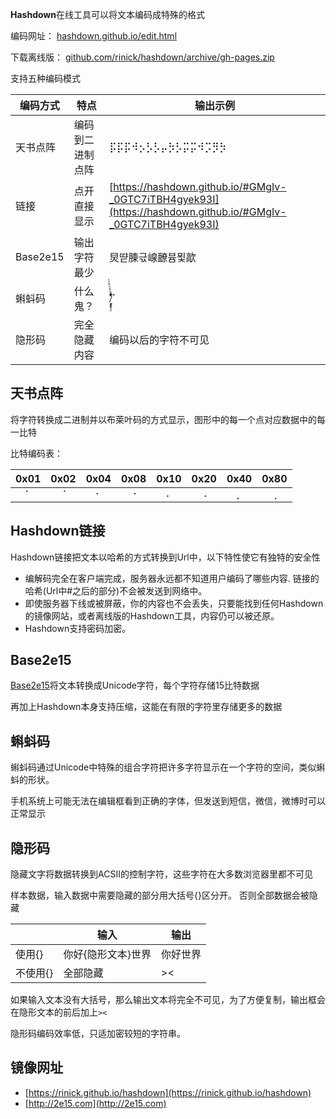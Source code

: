 
**Hashdown**在线工具可以将文本编码成特殊的格式

编码网址：
[hashdown.github.io/edit.html](https://hashdown.github.io/edit.html)

下载离线版： [github.com/rinick/hashdown/archive/gh-pages.zip](https://github.com/rinick/hashdown/archive/gh-pages.zip)

支持五种编码模式

| 编码方式 | 特点 | 输出示例 |
| ------------- | ------------- | ------------- |
| 天书点阵 | 编码到二进制点阵 | ⡯⡯⡯⠺⡢⡣⡣⡤⡳⡣⡭⡭⠺⡩⡻⡳ |
| 链接 | 点开直接显示 | [https://hashdown.github.io/#GMgIv-_0GTC7iTBH4gyek93I](https://hashdown.github.io/#GMgIv-_0GTC7iTBH4gyek93I) |
| Base2e15 | 输出字符最少 | 炅땯腖귻㟫䩍븀묓歊 |
| 蝌蚪码 | 什么鬼？ | /ًًٍٍٍٍََََُُُِِِّّّّّّّّّْْْْْْْْْْْْٕ۪۪۪ٓۤ۠ۤ۠ﾞ |
| 隐形码 | 完全隐藏内容 | 编码以后的字符⁪‌​⁭‍⁬⁫⁬⁪⁫​⁭⁭⁬⁫⁬⁪⁫⁭⁮‌⁫不可见 |

## 天书点阵

将字符转换成二进制并以布莱叶码的方式显示，图形中的每一个点对应数据中的每一比特

比特编码表：

|0x01|0x02|0x04|0x08|0x10|0x20|0x40|0x80|
|:--:|:--:|:--:|:--:|:--:|:--:|:--:|:--:|
|`⠁`|`⠈`|`⠂`|`⠐`|`⠄`|`⠠`|`⡀`|`⢀`|


## Hashdown链接

Hashdown链接把文本以哈希的方式转换到Url中，以下特性使它有独特的安全性

* 编解码完全在客户端完成，服务器永远都不知道用户编码了哪些内容. 链接的哈希(Url中#之后的部分)不会被发送到网络中。
* 即使服务器下线或被屏蔽，你的内容也不会丢失，只要能找到任何Hashdown的镜像网站，或者离线版的Hashdown工具，内容仍可以被还原。
* Hashdown支持密码加密。

## Base2e15

[Base2e15](https://github.com/rinick/base2e15)将文本转换成Unicode字符，每个字符存储15比特数据

再加上Hashdown本身支持压缩，这能在有限的字符里存储更多的数据

## 蝌蚪码

蝌蚪码通过Unicode中特殊的组合字符把许多字符显示在一个字符的空间，类似蝌蚪的形状。

手机系统上可能无法在编辑框看到正确的字体，但发送到短信，微信，微博时可以正常显示



## 隐形码

隐藏文字将数据转换到ACSII的控制字符，这些字符在大多数浏览器里都不可见

样本数据，输入数据中需要隐藏的部分用大括号{}区分开。 否则全部数据会被隐藏

|  | 输入 | 输出 |
| ------------- | ------------- | ------------- |
| 使用{} | 你好{隐形文本}世界 | 你好⁪​‌‍‍⁪⁪‌⁮⁬⁮⁮⁮⁪⁫⁪⁪⁭‍⁮‍⁭⁬‌⁭‍‍世界 |
| 不使用{} | 全部隐藏 | >⁮‍⁪‌⁬‍‍​⁮‌⁪⁪⁭⁭⁫‍⁮‌⁬‌⁪‍​⁮⁮‌⁬‌⁭‍⁬⁫< |

如果输入文本没有大括号，那么输出文本将完全不可见，为了方便复制，输出框会在隐形文本的前后加上`><`

隐形码编码效率低，只适加密较短的字符串。


## 镜像网址
* [https://rinick.github.io/hashdown](https://rinick.github.io/hashdown)
* [http://2e15.com](http://2e15.com)